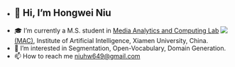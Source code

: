 - ## 👋 Hi, I’m Hongwei Niu
<img align="right" src="https://github-readme-stats.vercel.app/api?username=nhw649&show_icons=true&bg_color=ffffff&text_color=718096&theme=cobalt&hide_title=true" />

- 🎓 I’m currently a M.S. student in [Media Analytics and Computing Lab (MAC)](https://mac.xmu.edu.cn/), Institute of Artificial Intelligence, Xiamen University, China.
- 👀 I’m interested in Segmentation, Open-Vocabulary, Domain Generation.
- 📫 How to reach me niuhw649@gmail.com
